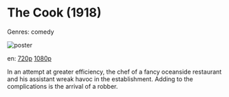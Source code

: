 # The Cook (1918)

Genres: comedy

![poster](http://image.tmdb.org/t/p/w500/nglzD6lxcM7ZI5EyTXByWOL5kyK.jpg)

en:
  [720p](magnet:?xt=urn:btih:66293F4242CA3947EEE2D72CA6E3CE4A92D8FB8F&tr=udp://glotorrents.pw:6969/announce&tr=udp://tracker.opentrackr.org:1337/announce&tr=udp://torrent.gresille.org:80/announce&tr=udp://tracker.openbittorrent.com:80&tr=udp://tracker.coppersurfer.tk:6969&tr=udp://tracker.leechers-paradise.org:6969&tr=udp://p4p.arenabg.ch:1337&tr=udp://tracker.internetwarriors.net:1337)
  [1080p](magnet:?xt=urn:btih:563CF78851E5957FE0DB93DE80B27FE8EA3B564A&tr=udp://glotorrents.pw:6969/announce&tr=udp://tracker.opentrackr.org:1337/announce&tr=udp://torrent.gresille.org:80/announce&tr=udp://tracker.openbittorrent.com:80&tr=udp://tracker.coppersurfer.tk:6969&tr=udp://tracker.leechers-paradise.org:6969&tr=udp://p4p.arenabg.ch:1337&tr=udp://tracker.internetwarriors.net:1337)
  


In an attempt at greater efficiency, the chef of a fancy oceanside restaurant and his assistant wreak havoc in the establishment. Adding to the complications is the arrival of a robber.